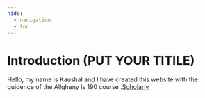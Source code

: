 ```yaml
---
hide:
  - navigation
  - toc
---
```


# Introduction (PUT YOUR TITILE)

Hello, my name is Kaushal and I have created this website with the guidence of the Allgheny ls 190 course .[Scholarly](https://scholarly.co/ )